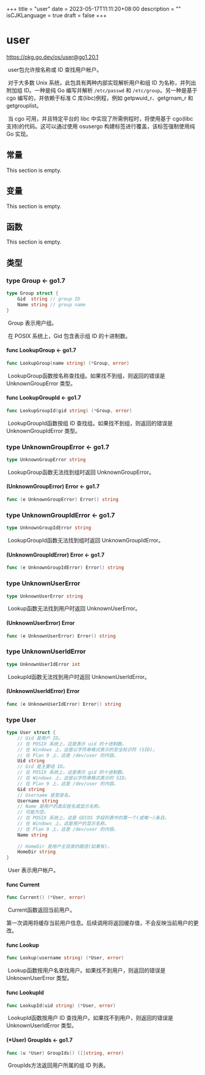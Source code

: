 +++
title = "user"
date = 2023-05-17T11:11:20+08:00
description = ""
isCJKLanguage = true
draft = false
+++
# user

https://pkg.go.dev/os/user@go1.20.1

​	user包允许按名称或 ID 查找用户帐户。

​	对于大多数 Unix 系统，此包具有两种内部实现解析用户和组 ID 为名称，并列出附加组 ID。一种是纯 Go 编写并解析 `/etc/passwd` 和 `/etc/group`。另一种是基于 cgo 编写的，并依赖于标准 C 库(libc)例程，例如 getpwuid_r、getgrnam_r 和 getgrouplist。

​	当 cgo 可用，并且特定平台的 libc 中实现了所需例程时，将使用基于 cgo(libc 支持)的代码。这可以通过使用 osusergo 构建标签进行覆盖，该标签强制使用纯 Go 实现。

## 常量 

This section is empty.

## 变量

This section is empty.

## 函数

This section is empty.

## 类型

### type Group  <- go1.7

``` go 
type Group struct {
	Gid  string // group ID
	Name string // group name
}
```

​	Group 表示用户组。

​	在 POSIX 系统上，Gid 包含表示组 ID 的十进制数。

#### func LookupGroup  <- go1.7

``` go 
func LookupGroup(name string) (*Group, error)
```

​	LookupGroup函数按名称查找组。如果找不到组，则返回的错误是 UnknownGroupError 类型。

#### func LookupGroupId  <- go1.7

``` go 
func LookupGroupId(gid string) (*Group, error)
```

​	LookupGroupId函数按组 ID 查找组。如果找不到组，则返回的错误是 UnknownGroupIdError 类型。

### type UnknownGroupError  <- go1.7

``` go 
type UnknownGroupError string
```

​	LookupGroup函数无法找到组时返回 UnknownGroupError。

#### (UnknownGroupError) Error  <- go1.7

``` go 
func (e UnknownGroupError) Error() string
```

### type UnknownGroupIdError  <- go1.7

``` go 
type UnknownGroupIdError string
```

​	LookupGroupId函数无法找到组时返回 UnknownGroupIdError。

#### (UnknownGroupIdError) Error  <- go1.7

``` go 
func (e UnknownGroupIdError) Error() string
```

### type UnknownUserError 

``` go 
type UnknownUserError string
```

​	Lookup函数无法找到用户时返回 UnknownUserError。

#### (UnknownUserError) Error 

``` go 
func (e UnknownUserError) Error() string
```

### type UnknownUserIdError 

``` go 
type UnknownUserIdError int
```

​	LookupId函数无法找到用户时返回 UnknownUserIdError。

#### (UnknownUserIdError) Error 

``` go 
func (e UnknownUserIdError) Error() string
```

### type User 

``` go 
type User struct {
	// Uid 是用户 ID。
	// 在 POSIX 系统上，这是表示 uid 的十进制数。
	// 在 Windows 上，这是以字符串格式表示的安全标识符 (SID)。
	// 在 Plan 9 上，这是 /dev/user 的内容。
	Uid string
	// Gid 是主要组 ID。
	// 在 POSIX 系统上，这是表示 gid 的十进制数。
	// 在 Windows 上，这是以字符串格式表示的 SID。
	// 在 Plan 9 上，这是 /dev/user 的内容。
	Gid string
	// Username 是登录名。
	Username string
	// Name 是用户的真实姓名或显示名称。
	// 可能为空。
	// 在 POSIX 系统上，这是 GECOS 字段列表中的第一个(或唯一)条目。
	// 在 Windows 上，这是用户的显示名称。
	// 在 Plan 9 上，这是 /dev/user 的内容。
	Name string
    
	// HomeDir 是用户主目录的路径(如果有)。
    HomeDir string
}
```

​	User 表示用户帐户。

#### func Current 

``` go 
func Current() (*User, error)
```

​	Current函数返回当前用户。

​	第一次调用将缓存当前用户信息。后续调用将返回缓存值，不会反映当前用户的更改。

#### func Lookup 

``` go 
func Lookup(username string) (*User, error)
```

​	Lookup函数按用户名查找用户。如果找不到用户，则返回的错误是 UnknownUserError 类型。

#### func LookupId 

``` go 
func LookupId(uid string) (*User, error)
```

​	LookupId函数按用户 ID 查找用户。如果找不到用户，则返回的错误是 UnknownUserIdError 类型。

#### (*User) GroupIds  <- go1.7

``` go 
func (u *User) GroupIds() ([]string, error)
```

​	GroupIds方法返回用户所属的组 ID 列表。